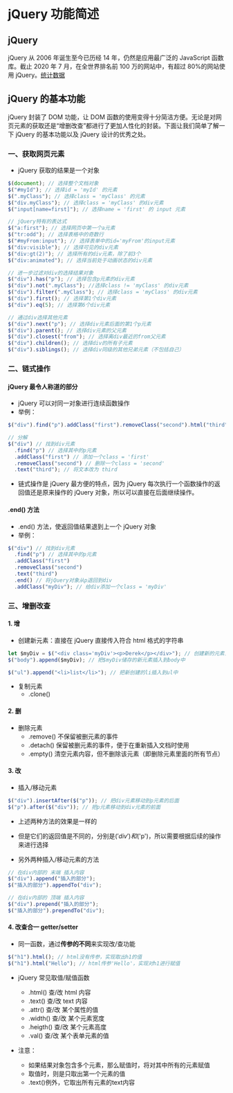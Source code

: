 # jQuery 功能简述

## jQuery

jQuery 从 2006 年诞生至今已历经 14 年，仍然是应用最广泛的 JavaScript 函数库。截止 2020 年 7 月，在全世界排名前 100 万的网站中，有超过 80%的网站使用 jQuery。[统计数据](https://trends.builtwith.com/javascript/jQuery)

## jQuery 的基本功能

jQuery 封装了 DOM 功能，让 DOM 函数的使用变得十分简洁方便。无论是对网页元素的获取还是“增删改查”都进行了更加人性化的封装。下面让我们简单了解一下 jQuery 的基本功能以及 jQuery 设计的优秀之处。

### 一、获取网页元素

- jQuery 获取的结果是一个对象

```javascript
$(document); // 选择整个文档对象
$("#myId"); // 选择id = 'myId' 的元素
$(".myClass"); // 选择class = 'myClass' 的元素
$("div.myClass"); // 选择class = 'myClass' 的div元素
$("input[name=first]"); // 选择name = 'first' 的 input 元素

// jQuery特有的表达式
$("a:first"); // 选择网页中第一个a元素
$("tr:odd"); // 选择表格中的奇数行
$("#myFrom:input"); // 选择表单中的id='myFrom'的input元素
$("div:visible"); // 选择可见的div元素
$("div:gt(2)"); // 选择所有的div元素，除了前3个
$("div:animated"); // 选择当前处于动画状态的div元素

// 进一步过滤对div的选择结果对象
$("div").has("p"); // 选择包含p元素的div元素
$("div").not(".myClass"); //选择class != 'myClass' 的div元素
$("div").filter(".myClass"); // 选择class = 'myClass' 的div元素
$("div").first(); // 选择第1个div元素
$("div").eq(5); // 选择第6个div元素

// 通过div选择其他元素
$("div").next("p"); // 选择div元素后面的第1个p元素
$("div").parent(); // 选择div元素的父元素
$("div").closest("from"); // 选择离div最近的from父元素
$("div").children(); // 选择div的所有子元素
$("div").siblings(); // 选择div同级的其他兄弟元素（不包括自己）
```

### 二、链式操作

#### jQuery 最令人称道的部分

- jQuery 可以对同一对象进行连续函数操作
- 举例：

```javascript
$("div").find("p").addClass("first").removeClass("second").html("third");

// 分解
$("div") // 找到div元素
  .find("p") // 选择其中的p元素
  .addClass("first") // 添加一个class = 'first'
  .removeClass("second") // 删除一个class = 'second'
  .text("third"); // 将文本改为 third
```

- 链式操作是 jQuery 最方便的特点，因为 jQuery 每次执行一个函数操作的返回值还是原来操作的 jQuery 对象，所以可以直接在后面继续操作。

#### .end() 方法

- .end() 方法，使返回值结果退到上一个 jQuery 对象
- 举例：

```javascript
$("div") // 找到div元素
  .find("p") // 选择其中的p元素
  .addClass("first")
  .removeClass("second")
  .text("third")
  .end() // 将jQuery对象从p退回到div
  .addClass("myDiv"); // 给div添加一个class = 'myDiv'
```

### 三、增删改查

#### 1. 增

- 创建新元素：直接在 jQuery 直接传入符合 html 格式的字符串

```javascript
let $myDiv = $("<div class='myDiv'><p>Derek</p></div>"); // 创建新的元素，用变量$myDiv储存
$("body").append($myDiv); // 把$myDiv储存的新元素插入到body中

$("ul").append("<li>list</li>"); // 把新创建的li插入到ul中
```

- 复制元素
  - .clone()

#### 2. 删

- 删除元素
  - .remove() 不保留被删元素的事件
  - .detach() 保留被删元素的事件，便于在重新插入文档时使用
  - .empty() 清空元素内容，但不删除该元素（即删除元素里面的所有节点）

#### 3. 改

- 插入/移动元素

```javascript
$("div").insertAfter($("p")); // 把div元素移动到p元素的后面
$("p").after($("div")); // 把p元素移动到div元素的前面
```

- 上述两种方法的效果是一样的
- 但是它们的返回值是不同的，分别是$('div')和$('p')，所以需要根据后续的操作来进行选择

- 另外两种插入/移动元素的方法

```javascript
// 在div内部的 末端 插入内容
$("div").append("插入的部分");
$("插入的部分").appendTo("div");

// 在div内部的 顶端 插入内容
$("div").prepend("插入的部分");
$("插入的部分").prependTo("div");
```

#### 4. 改查合一 getter/setter

- 同一函数，通过**传参的不同**来实现改/查功能

```javascript
$("h1").html(); // html没有传参，实现取出h1的值
$("h1").html("Hello"); // html传参'Hello'，实现对h1进行赋值
```

- jQuery 常见取值/赋值函数
  - .html() 查/改 html 内容
  - .text() 查/改 text 内容
  - .attr() 查/改 某个属性的值
  - .width() 查/改 某个元素宽度
  - .heigth() 查/改 某个元素高度
  - .val() 查/改 某个表单元素的值

- 注意：
  - 如果结果对象包含多个元素，那么赋值时，将对其中所有的元素赋值
  - 取值时，则是只取出第一个元素的值
  - .text()例外，它取出所有元素的text内容